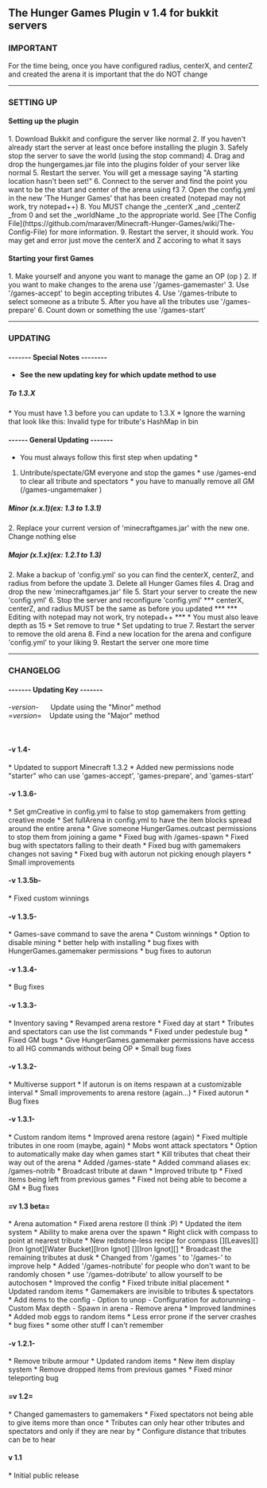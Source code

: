 <h2>The Hunger Games Plugin v 1.4 for bukkit servers</h2>

<h3>IMPORTANT</h3>

For the time being, once you have configured radius, centerX, and centerZ 
and created the arena it is important that the do NOT change

--------------------------------------------------------------------------------------------------------------
<h3>SETTING UP</h3>

<h4>Setting up the plugin</h4>
 1. Download Bukkit and configure the server like normal
 2. If you haven't already start the server at least once before installing the plugin
 3. Safely stop the server to save the world (using the stop command)
 4. Drag and drop the hungergames.jar file into the plugins folder of your server like normal
 5. Restart the server. You will get a message saying "A starting location hasn't been set!"
 6. Connect to the server and find the point you want to be the start and center of the arena using f3
 7. Open the config.yml in the new 'The Hunger Games' that has been created (notepad may not work, try notepad++)
 8. You MUST change the _centerX _and _centerZ _from 0 and set the _worldName _to the appropriate world. See [The Config File](https://github.com/maraver/Minecraft-Hunger-Games/wiki/The-Config-File) for more information.
 9. Restart the server, it should work. You may get and error just move the centerX and Z accoring to what it says

<h4>Starting your first Games</h4>
 1. Make yourself and anyone you want to manage the game an OP (op <name>)
 2. If you want to make changes to the arena use '/games-gamemaster'
 3. Use '/games-accept' to begin accepting tributes
 4. Use '/games-tribute <name> to select someone as a tribute
 5. After you have all the tributes use '/games-prepare'
 6. Count down or something the use '/games-start'

--------------------------------------------------------------------------------------------------------------
<h3>UPDATING</h3>

<h4>------- Special Notes --------</h4>
    
 * <b>See the new updating key for which update method to use</b>
	
<h5>To 1.3.X</h5>
 * You must have 1.3 before you can update to 1.3.X
 *  Ignore the warning that look like this:  Invalid type for tribute's HashMap in bin

<h4>------ General Updating -------</h4>
      
 * You must always follow this first step when updating *
 1. Untribute/spectate/GM everyone and stop the games
          * use /games-end to clear all tribute and spectators
          * you have to manually remove all GM (/games-ungamemaker <name>)

<h5>Minor (x.x.1)<i>(ex: 1.3 to 1.3.1)</i></h5>
 2. Replace your current version of 'minecraftgames.jar' with the new one. Change nothing else

<h5>Major (x.1.x)<i>(ex: 1.2.1 to 1.3)</i></h5>
 2. Make a backup of 'config.yml' so you can find the centerX, centerZ, and radius from before the update
 3. Delete all Hunger Games files
 4. Drag and drop the new 'minecraftgames.jar' file
 5. Start your server to create the new 'config.yml'
 6. Stop the server and reconfigure 'config.yml'
*** centerX, centerZ, and radius MUST be the same as before you updated ***
*** Editing with notepad may not work, try notepad++ ***
    * You must also leave depth as 15
    * Set remove to true
    * Set updating to true
 7. Restart the server to remove the old arena
 8. Find a new location for the arena and configure 'config.yml' to your liking
 9. Restart the server one more time

--------------------------------------------------------------------------------------------------------------
<h3>CHANGELOG</h3>

<h4>------- Updating Key -------</h4>
<p>
 -<i>version</i>-&nbsp;&nbsp;&nbsp;&nbsp;&nbsp;&nbsp;Update using the "Minor" method<br/>
 =<i>version</i>=&nbsp;&nbsp;&nbsp;&nbsp;Update using the "Major" method
</p><br/>
  
<h4>-v 1.4-</h4>
 * Updated to support Minecraft 1.3.2
 * Added new permissions node "starter" who can use 'games-accept', 'games-prepare', and 'games-start'

<h4>-v 1.3.6-</h4>
 * Set gmCreative in config.yml to false to stop gamemakers from getting creative mode
 * Set fullArena in config.yml to have the item blocks spread around the entire arena
 * Give someone HungerGames.outcast permissions to stop them from joining a game
 * Fixed bug with /games-spawn
 * Fixed bug with spectators falling to their death
 * Fixed bug with gamemakers changes not saving
 * Fixed bug with autorun not picking enough players
 * Small improvements

<h4>-v 1.3.5b-</h4>
 * Fixed custom winnings

<h4>-v 1.3.5-</h4>
 * Games-save command to save the arena
 * Custom winnings
 * Option to disable mining
 * better help with installing
 * bug fixes with HungerGames.gamemaker permissions
 * bug fixes to autorun

<h4>-v 1.3.4-</h4>
 * Bug fixes

<h4>-v 1.3.3-</h4>
 * Inventory saving
 * Revamped arena restore
 * Fixed day at start
 * Tributes and spectators can use the list commands
 * Fixed under pedestule bug
 * Fixed GM bugs
 * Give HungerGames.gamemaker permissions have
           access to all HG commands without being OP
 * Small bug fixes

<h4>-v 1.3.2-</h4>
 * Multiverse support
 * If autorun is on items respawn at a customizable interval
 * Small improvements to arena restore (again...)
 * Fixed autorun
 * Bug fixes

<h4>-v 1.3.1-</h4>
 * Custom random items
 * Improved arena restore (again)
 * Fixed multiple tributes in one room (maybe, again)
 * Mobs wont attack spectators
 * Option to automatically make day when games start
 * Kill tributes that cheat their way out of the arena
 * Added /games-state
 * Added command aliases ex: /games-notrib
 * Broadcast tribute at dawn
 * Improved tribute tp
 * Fixed items being left from previous games
 * Fixed not being able to become a GM
 * Bug fixes

<h4>=v 1.3 beta=</h4>
 * Arena automation
 * Fixed arena restore (I think :P)
 * Updated the item system
 * Ability to make arena over the spawn
 * Right click with compass to point at nearest tribute
 * New redstone-less recipe for compass
      [][Leaves][]
      [Iron Ignot][Water Bucket][Iron Ignot]
      [][Iron Ignot][]
 * Broadcast the remaining tributes at dusk
 * Changed from '/games <command>' to '/games-<command>' to improve help
 * Added '/games-notribute' for people who don't want to be randomly chosen
 * use '/games-dotribute' to allow yourself to be autochosen
 * Improved the config
 * Fixed tribute initial placement
 * Updated random items
 * Gamemakers are invisible to tributes & spectators
 * Add items to the config
       - Option to unop
       - Configuration for autorunning
       - Custom Max depth
       - Spawn in arena
       - Remove arena
 * Improved landmines
 * Added mob eggs to random items
 * Less error prone if the server crashes
 * bug fixes
 * some other stuff I can't remember

<h4>-v 1.2.1-</h4>
 * Remove tribute armour
 * Updated random items
 * New item display system
 * Remove dropped items from previous games
 * Fixed minor teleporting bug

<h4>=v 1.2=</h4>
 * Changed gamemasters to gamemakers
 * Fixed spectators not being able to give items more than once
 * Tributes can only hear other tributes and spectators and only if they are near by
 * Configure distance that tributes can be to hear

<h4>v 1.1</h4>
 * Initial public release